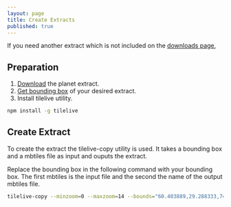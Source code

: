 ```yaml
---
layout: page
title: Create Extracts
published: true
---
```


If you need another extract which is not included on the [downloads page](http://osm2vectortiles.org/data/download.html), 

## Preparation

1. [Download](http://osm2vectortiles.org/data/download.html) the planet extract.
2. [Get bounding box](http://tools.geofabrik.de/calc/#type=geofabrik_standard&bbox=5.538062,47.236312,15.371071,54.954937&tab=1&proj=EPSG:4326&places=2) of your desired extract.
3. Install tilelive utility.
```bash
npm install -g tilelive
```

## Create Extract

To create the extract the tilelive-copy utility is used. It takes a bounding box and a mbtiles file as input and ouputs the extract.

Replace the bounding box in the following command with your bounding box. The first mbtiles is the input file and the second the name of the output mbtiles file.

```bash
tilelive-copy --minzoom=0 --maxzoom=14 --bounds="60.403889,29.288333,74.989862,38.5899217" world.mbtiles afghanistan.mbtiles
```

